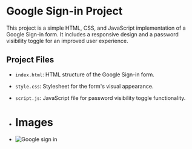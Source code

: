 # Google Sign-in Project

This project is a simple HTML, CSS, and JavaScript implementation of a Google Sign-in form. It includes a responsive design and a password visibility toggle for an improved user experience.

## Project Files

- `index.html`: HTML structure of the Google Sign-in form.
- `style.css`: Stylesheet for the form's visual appearance.
- `script.js`: JavaScript file for password visibility toggle functionality.

- # Images
- ![Google sign in](https://github.com/arunprakash2727/Google-Sign-In/assets/153824122/4cf7e987-8740-47b7-b208-7a7987f11ce7)
